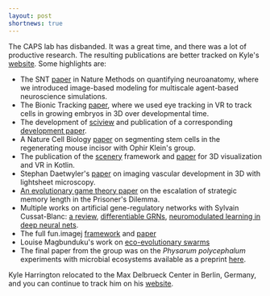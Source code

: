 ```yaml
---
layout: post
shortnews: true
---
```


The CAPS lab has disbanded. It was a great time, and there was a lot
of productive research. The resulting publications are better tracked
on Kyle's [website](https://kyleharrington.com). Some highlights are:

- The SNT [paper](https://www.nature.com/articles/s41592-021-01105-7) in Nature Methods on quantifying neuroanatomy, where
  we introduced image-based modeling for multiscale agent-based
  neuroscience simulations.
- The Bionic Tracking [paper](https://arxiv.org/pdf/2005.00387), where we used eye tracking in VR to track
  cells in growing embryos in 3D over developmental time.
- The development of [sciview](sc.iview.sc) and publication of a
  corresponding [development paper](https://arxiv.org/pdf/2004.11897).
- A Nature Cell Biology [paper](https://www.ncbi.nlm.nih.gov/pmc/articles/pmc6935352/) on segmenting stem cells in the
  regenerating mouse incisor with Ophir Klein's group.
- The publication of the [scenery](https://scenery.graphics) framework
  and [paper](https://arxiv.org/pdf/1906.06726) for 3D visualization and VR in Kotlin.
- Stephan Daetwyler's [paper](https://dev.biologists.org/content/develop/146/6/dev173757.full.pdf) on imaging vascular development in 3D with
  lightsheet microscopy.
- [An evolutionary game theory
  paper](https://www.biorxiv.org/content/biorxiv/early/2017/04/25/130583.full.pdf)
  on the escalation of strategic memory length in the Prisoner's
  Dilemma.
- Multiple works on artificial gene-regulatory networks with Sylvain
  Cussat-Blanc: [a
  review](https://www.mitpressjournals.org/doi/full/10.1162/artl_a_00267),
  [differentiable GRNs](https://arxiv.org/pdf/1807.05948),
  [neuromodulated learning in deep neural
  nets](https://arxiv.org/pdf/1812.03365).
- The full fun.imagej
  [framework](https://github.com/funimagej/fun.imagej) and
  [paper](https://academic.oup.com/bioinformatics/article/34/5/899/4587585) 
- Louise Magbunduku's work on [eco-evolutionary
  swarms](https://www.mitpressjournals.org/doi/pdfplus/10.1162/isal_a_034)
- The final paper from the group was on the *Physarum polycephalum*
  experiments with microbial ecosystems available as a preprint
  [here](https://www.biorxiv.org/content/10.1101/2021.03.14.435300v1.article-metrics).


Kyle Harrington relocated to the Max Delbrueck Center in Berlin,
Germany, and you can continue to track him on his [website](https://kyleharrington.com).
